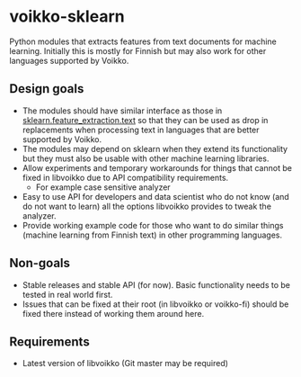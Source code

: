 # voikko-sklearn

Python modules that extracts features from text documents for machine learning. Initially this is mostly for Finnish but may also
work for other languages supported by Voikko.

## Design goals

* The modules should have similar interface as those in
[sklearn.feature_extraction.text](https://scikit-learn.org/stable/modules/classes.html#module-sklearn.feature_extraction.text)
so that they can be used as drop in replacements when processing text in languages that are better supported by Voikko.
* The modules may depend on sklearn when they extend its functionality but they must also be usable with other machine learning libraries.
* Allow experiments and temporary workarounds for things that cannot be fixed in libvoikko due to API compatibility requirements.
  * For example case sensitive analyzer
* Easy to use API for developers and data scientist who do not know (and do not want to learn) all the options libvoikko provides
to tweak the analyzer.
* Provide working example code for those who want to do similar things (machine learning from Finnish text) in other programming languages.

## Non-goals

* Stable releases and stable API (for now). Basic functionality needs to be tested in real world first.
* Issues that can be fixed at their root (in libvoikko or voikko-fi) should be fixed there instead of working them around here.

## Requirements

* Latest version of libvoikko (Git master may be required)
